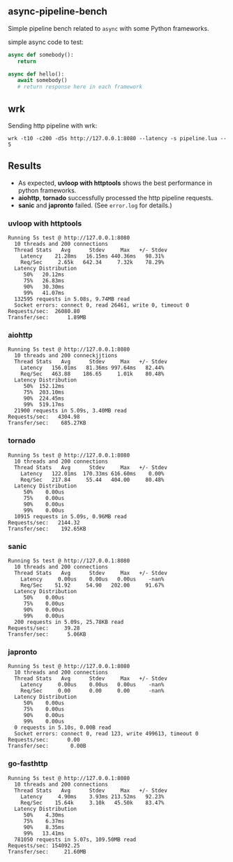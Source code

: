 ## async-pipeline-bench
Simple pipeline bench related to `async` with some Python frameworks.

simple async code to test:
```python
async def somebody():
   return

async def hello():
   await somebody()
   # return response here in each framework
```

## wrk
Sending http pipeline with wrk:
```
wrk -t10 -c200 -d5s http://127.0.0.1:8080 --latency -s pipeline.lua -- 5
```

## Results
- As expected, **uvloop with httptools** shows the best performance in python frameworks.
- **aiohttp**, **tornado** successfully processed the http pipeline requests.
- **sanic** and **japronto** failed. (See `error.log` for details.)

### uvloop with httptools
```
Running 5s test @ http://127.0.0.1:8080
  10 threads and 200 connections
  Thread Stats   Avg      Stdev     Max   +/- Stdev
    Latency    21.28ms   16.15ms 440.36ms   98.31%
    Req/Sec     2.65k   642.34     7.32k    78.29%
  Latency Distribution
     50%   20.12ms
     75%   26.83ms
     90%   30.30ms
     99%   41.07ms
  132595 requests in 5.08s, 9.74MB read
  Socket errors: connect 0, read 26461, write 0, timeout 0
Requests/sec:  26080.80
Transfer/sec:      1.89MB
```

### aiohttp
```
Running 5s test @ http://127.0.0.1:8080
  10 threads and 200 conneckjjtions
  Thread Stats   Avg      Stdev     Max   +/- Stdev
    Latency   156.01ms   81.36ms 997.64ms   82.44%
    Req/Sec   463.88    186.65     1.01k    80.48%
  Latency Distribution
     50%  152.12ms
     75%  203.10ms
     90%  224.45ms
     99%  519.17ms
  21900 requests in 5.09s, 3.40MB read
Requests/sec:   4304.98
Transfer/sec:    685.27KB
```

### tornado
```
Running 5s test @ http://127.0.0.1:8080
  10 threads and 200 connections
  Thread Stats   Avg      Stdev     Max   +/- Stdev
    Latency   122.01ms  170.33ms 616.60ms    0.00%
    Req/Sec   217.84     55.44   404.00     80.48%
  Latency Distribution
     50%    0.00us
     75%    0.00us
     90%    0.00us
     99%    0.00us
  10915 requests in 5.09s, 0.96MB read
Requests/sec:   2144.32
Transfer/sec:    192.65KB
```

### sanic
```
Running 5s test @ http://127.0.0.1:8080
  10 threads and 200 connections
  Thread Stats   Avg      Stdev     Max   +/- Stdev
    Latency     0.00us    0.00us   0.00us    -nan%
    Req/Sec    51.92     54.90   202.00     91.67%
  Latency Distribution
     50%    0.00us
     75%    0.00us
     90%    0.00us
     99%    0.00us
  200 requests in 5.09s, 25.78KB read
Requests/sec:     39.28
Transfer/sec:      5.06KB
```

### japronto
```
Running 5s test @ http://127.0.0.1:8080
  10 threads and 200 connections
  Thread Stats   Avg      Stdev     Max   +/- Stdev
    Latency     0.00us    0.00us   0.00us    -nan%
    Req/Sec     0.00      0.00     0.00      -nan%
  Latency Distribution
     50%    0.00us
     75%    0.00us
     90%    0.00us
     99%    0.00us
  0 requests in 5.10s, 0.00B read
  Socket errors: connect 0, read 123, write 499613, timeout 0
Requests/sec:      0.00
Transfer/sec:       0.00B
```

### go-fasthttp
```
Running 5s test @ http://127.0.0.1:8080
  10 threads and 200 connections
  Thread Stats   Avg      Stdev     Max   +/- Stdev
    Latency     4.90ms    3.93ms 213.52ms   92.23%
    Req/Sec    15.64k     3.10k   45.50k    83.47%
  Latency Distribution
     50%    4.30ms
     75%    6.37ms
     90%    8.35ms
     99%   13.41ms
  781050 requests in 5.07s, 109.50MB read
Requests/sec: 154092.25
Transfer/sec:     21.60MB
```
